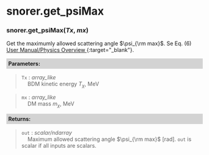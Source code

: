 <script>
window.MathJax = {
  tex: {
    tags: "ams"  // Auto-numbering, AMS based
  }
};
</script>



# snorer.get_psiMax


###  snorer.get_psiMax(*Tx*, *mx*)

Get the maximumly allowed scattering angle $\psi_{\rm max}$.
Se Eq. (6) [User Manual/Physics Overview <i class="fa-regular fa-bookmark"></i>](../../manual/overview.md#constraint-by-positive-definite-e_nu){:target="_blank"}.

**<div style="background-color: lightgrey; padding: 5px; width: 100%;">Parameters:</div>**

> `Tx` : *array_like* <br>&nbsp;&nbsp;&nbsp;&nbsp;BDM kinetic energy $T_\chi$, MeV

> `mx` : *array_like* <br>&nbsp;&nbsp;&nbsp;&nbsp;DM mass $m_\chi$, MeV



**<div style="background-color: lightgrey; padding: 5px; width: 100%;">Returns:</div>**

> `out` : *scalar/ndarray* <br>&nbsp;&nbsp;&nbsp;&nbsp;Maximum allowed scattering angle $\psi_{\rm max}$ [rad]. `out` is scalar if all inputs are scalars.




